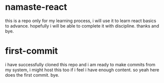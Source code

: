 # namaste-react
this is a repo only for my learning process, i will use it to learn react basics to advance. hopefully i will be able to complete it with discipline. thanks and bye.
# first-commit
i have successfully cloned this repo and i am ready to make commits from my system, i might host this too if i feel i have enough content. so yeah here does the first commit. bye.